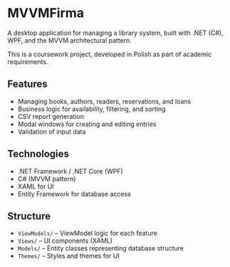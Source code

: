 # MVVMFirma

A desktop application for managing a library system, built with .NET (C#), WPF, and the MVVM architectural pattern.

This is a coursework project, developed in Polish as part of academic requirements.

## Features

- Managing books, authors, readers, reservations, and loans
- Business logic for availability, filtering, and sorting
- CSV report generation
- Modal windows for creating and editing entries
- Validation of input data

## Technologies

- .NET Framework / .NET Core (WPF)
- C# (MVVM pattern)
- XAML for UI
- Entity Framework for database access

## Structure

- `ViewModels/` – ViewModel logic for each feature
- `Views/` – UI components (XAML)
- `Models/` – Entity classes representing database structure
- `Themes/` – Styles and themes for UI
